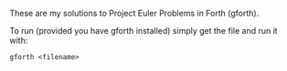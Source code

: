 These are my solutions to Project Euler Problems in Forth (gforth).

To run (provided you have gforth installed) simply get the file and run it with:

`gforth <filename>`
